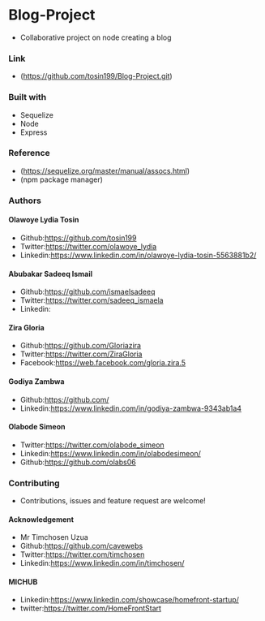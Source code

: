 # Blog-Project
* Collaborative project on node creating a blog

### Link
* (https://github.com/tosin199/Blog-Project.git)

### Built with
* Sequelize
* Node
* Express

### Reference
* (https://sequelize.org/master/manual/assocs.html)
* (npm package manager)

### Authors

#### Olawoye Lydia Tosin
* Github:https://github.com/tosin199
* Twitter:https://twitter.com/olawoye_lydia
* Linkedin:https://www.linkedin.com/in/olawoye-lydia-tosin-5563881b2/

#### Abubakar Sadeeq Ismail
* Github:https://github.com/ismaelsadeeq
* Twitter:https://twitter.com/sadeeq_ismaela
* Linkedin:

#### Zira Gloria
* Github:https://github.com/Gloriazira
* Twitter:https://twitter.com/ZiraGloria
* Facebook:https://web.facebook.com/gloria.zira.5

#### Godiya Zambwa
* Github:https://github.com/
* Linkedin:https://www.linkedin.com/in/godiya-zambwa-9343ab1a4

#### Olabode Simeon
* Twitter:https://twitter.com/olabode_simeon
* Linkedin:https://www.linkedin.com/in/olabodesimeon/
* Github:https://github.com/olabs06

### Contributing
* Contributions, issues and feature request are welcome!

#### Acknowledgement
* Mr Timchosen Uzua
* Github:https://github.com/cavewebs
* Twitter:https://twitter.com/timchosen
* Linkedin:https://www.linkedin.com/in/timchosen/

#### MICHUB
* Linkedin:https://www.linkedin.com/showcase/homefront-startup/
* twitter:https://twitter.com/HomeFrontStart

 